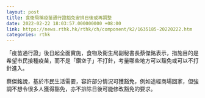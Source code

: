 ```yaml
---
layout: post
title: 食衞局稱疫苗通行證豁免安排日後或再調整
date: 2022-02-22 18:03:57.000000000 +08:00
link: https://news.rthk.hk/rthk/ch/component/k2/1635185-20220222.htm
categories: rthk
---
```


「疫苗通行證」後日起全面實施，食物及衞生局副秘書長蔡傑銘表示，措施目的是希望市民接種疫苗，而不是「鑽空子」不打針，考量哪些地方可以豁免或可以不打針進入。  

蔡傑銘說，基於市民生活需要，容許部分情況可獲豁免，例如途經商場回家，但強調不想令很多人獲得豁免，亦不排除日後可能修改豁免的要求。 

